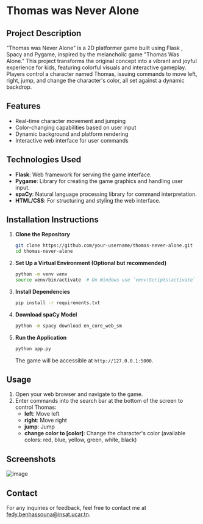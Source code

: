 # Thomas was Never Alone

## Project Description
"Thomas was Never Alone" is a 2D platformer game built using Flask , Spacy and Pygame, inspired by the melancholic game "Thomas Was Alone." This project transforms the original concept into a vibrant and joyful experience for kids, featuring colorful visuals and interactive gameplay. Players control a character named Thomas, issuing commands to move left, right, jump, and change the character's color, all set against a dynamic backdrop.

## Features
- Real-time character movement and jumping
- Color-changing capabilities based on user input
- Dynamic background and platform rendering
- Interactive web interface for user commands

## Technologies Used
- **Flask**: Web framework for serving the game interface.
- **Pygame**: Library for creating the game graphics and handling user input.
- **spaCy**: Natural language processing library for command interpretation.
- **HTML/CSS**: For structuring and styling the web interface.

## Installation Instructions

1. **Clone the Repository**
   ```bash
   git clone https://github.com/your-username/thomas-never-alone.git
   cd thomas-never-alone
   ```

2. **Set Up a Virtual Environment (Optional but recommended)**
   ```bash
   python -m venv venv
   source venv/bin/activate  # On Windows use `venv\Scripts\activate`
   ```

3. **Install Dependencies**
   ```bash
   pip install -r requirements.txt
   ```

4. **Download spaCy Model**
   ```bash
   python -m spacy download en_core_web_sm
   ```

5. **Run the Application**
   ```bash
   python app.py
   ```

   The game will be accessible at `http://127.0.0.1:5000`.

## Usage
1. Open your web browser and navigate to the game.
2. Enter commands into the search bar at the bottom of the screen to control Thomas:
   - **left**: Move left
   - **right**: Move right
   - **jump**: Jump
   - **change color to [color]**: Change the character's color (available colors: red, blue, yellow, green, white, black)

## Screenshots
![image](https://github.com/user-attachments/assets/bc338bc4-a011-4806-9a94-d957ec031c02)

## Contact
For any inquiries or feedback, feel free to contact me at fedy.benhassouna@insat.ucar.tn.
